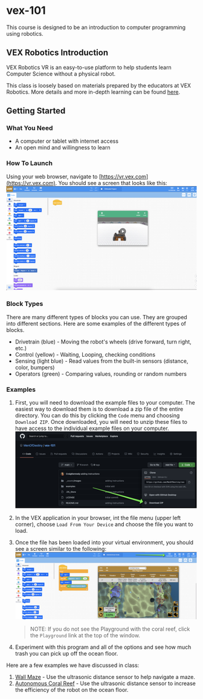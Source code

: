 # vex-101

This course is designed to be an introduction to computer programming using robotics.

## VEX Robotics Introduction

VEX Robotics VR is an easy-to-use platform to help students learn Computer Science without a physical robot.

This class is loosely based on materials prepared by the educators at VEX Robotics.  More details and more in-depth learning can be found [here](https://education.vex.com/stemlabs/cs/computer-science-level-1-blocks).

## Getting Started

### What You Need

- A computer or tablet with internet access
- An open mind and willingness to learn

### How To Launch

Using your web browser, navigate to [https://vr.vex.com](https://vr.vex.com).  You should see a screen that looks like this:
![home-page](./_assets/images/vex-home.png)

### Block Types

There are many different types of blocks you can use. They are grouped into different sections.  Here are some examples of the different types of blocks.

- Drivetrain (blue) - Moving the robot's wheels (drive forward, turn right, etc.)
- Control (yellow) - Waiting, Looping, checking conditions
- Sensing (light blue) - Read values from the built-in sensors (distance, color, bumpers)
- Operators (green) - Comparing values, rounding or random numbers

### Examples

1. First, you will need to download the example files to your computer.  The easiest way to download them is to download a zip file of the entire directory. You can do this by clicking the `Code` menu and choosing `Download ZIP`. Once downloaded, you will need to unzip these files to have access to the individual example files on your computer.
![download](./_assets/images/github-download.png)

1. In the VEX application in your browser, int the file menu (upper left corner), choose `Load From Your Device` and choose the file you want to load.

1. Once the file has been loaded into your virtual environment, you should see a screen similar to the following:
![loaded](./_assets/images/vex-loaded.png)
    > NOTE: If you do not see the Playground with the coral reef, click the `Playground` link at the top of the window.

1. Experiment with this program and all of the options and see how much trash you can pick up off the ocean floor.

Here are a few examples we have discussed in class:

1. [Wall Maze](examples-wallmaze.md) - Use the ultrasonic distance sensor to help navigate a maze.
1. [Autonomous Coral Reef](examples-autonomousreef.md) - Use the ultrasonic distance sensor to increase the efficiency of the robot on the ocean floor.
